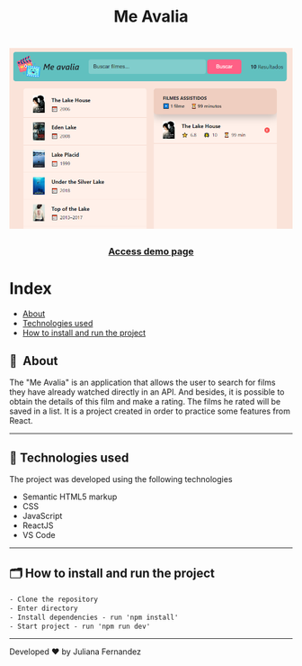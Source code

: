 <h1 align="center">
    Me Avalia
</h1>

<h1 align="center">
<img width="800" src="public/images/presentation.PNG" alt="My cool logo"/>
  </h1>

<h3 align="center">
    <a href="https://me-avalia-ju.netlify.app/">Access demo page</a>
<h3 >

# Index

- [About](#-about)
- [Technologies used](#-technologies-used)
- [How to install and run the project](#-how-to-install-and-run-the-project)

## 🔖&nbsp; About

The "Me Avalia" is an application that allows the user to search for films they have already watched directly in an API. And besides, it is possible to obtain the details of this film and make a rating. The films he rated will be saved in a list. It is a project created in order to practice some features from React.

---

## 🚀 Technologies used

The project was developed using the following technologies

- Semantic HTML5 markup
- CSS
- JavaScript
- ReactJS
- VS Code

---

## 🗂 How to install and run the project

    - Clone the repository
    - Enter directory
    - Install dependencies - run 'npm install'
    - Start project - run 'npm run dev'
   
---

Developed ❤ by Juliana Fernandez
